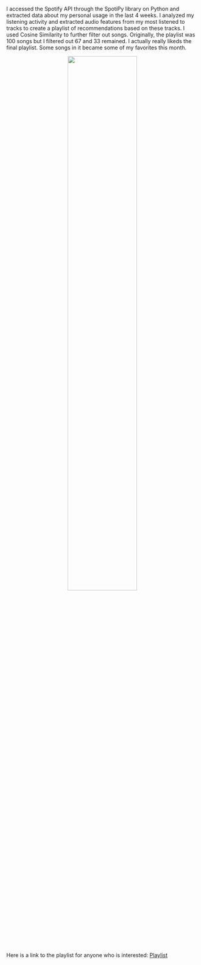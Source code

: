 I accessed the Spotify API through the SpotiPy library on Python and extracted data about my personal usage in the last 4 weeks. I analyzed my listening activity and extracted audio features from my most listened to tracks to create a playlist of recommendations based on these tracks. I used Cosine Similarity to further filter out songs. Originally, the playlist was 100 songs but I filtered out 67 and 33 remained. I actually really likeds the final playlist. Some songs in it became some of my favorites this month.

<p align="center"><img src="https://github.com/daliarod96/spotify-api-song-recs/assets/79605544/a235b870-548f-42b8-b80f-35055d3fc2a4" width="60%" height="60%" class="center"></p>

Here is a link to the playlist for anyone who is interested: [Playlist](https://open.spotify.com/playlist/2hD4Jy2wz1grBeD3g8GayZ?si=86ec59c20f2d425d)
